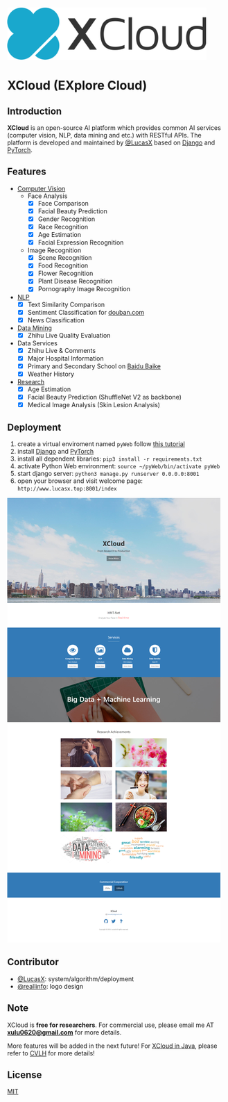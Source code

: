 <p align="left"><img src="logo/horizontal.svg" alt="XCloud" height="120px"></p>

# XCloud (EXplore Cloud)
## Introduction
__XCloud__ is an open-source AI platform which provides common AI services 
(computer vision, NLP, data mining and etc.)
with RESTful APIs. The platform is developed and maintained by [@LucasX](https://github.com/lucasxlu) based on [Django](https://www.djangoproject.com/) and [PyTorch](https://pytorch.org/).

## Features
* [Computer Vision](./cv)
    * Face Analysis
        - [x] Face  Comparison
        - [x] Facial Beauty Prediction
        - [x] Gender Recognition
        - [x] Race Recognition
        - [x] Age Estimation
        - [x] Facial Expression Recognition
    * Image Recognition
        - [x] Scene Recognition
        - [x] Food Recognition
        - [x] Flower Recognition
        - [x] Plant Disease Recognition
        - [x] Pornography Image Recognition
* [NLP](./nlp)
    - [x] Text Similarity Comparison
    - [x] Sentiment Classification for [douban.com](https://www.douban.com/)
    - [x] News Classification
* [Data Mining](./dm)
    - [x] Zhihu Live Quality Evaluation
* Data Services
    - [x] Zhihu Live & Comments
    - [x] Major Hospital Information
    - [x] Primary and Secondary School on [Baidu Baike](https://baike.baidu.com/)
    - [x] Weather History
* [Research](./research)    
    - [x] Age Estimation 
    - [x] Facial Beauty Prediction (ShuffleNet V2 as backbone)
    - [x] Medical Image Analysis (Skin Lesion Analysis)
    
## Deployment
1. create a virtual enviroment named ```pyWeb``` follow [this tutorial](https://www.liaoxuefeng.com/wiki/0014316089557264a6b348958f449949df42a6d3a2e542c000/001432712108300322c61f256c74803b43bfd65c6f8d0d0000)
2. install [Django](https://docs.djangoproject.com/en/2.1/intro/install/) and [PyTorch](https://pytorch.org/)
3. install all dependent libraries: ```pip3 install -r requirements.txt```
4. activate Python Web environment: ```source ~/pyWeb/bin/activate pyWeb```
5. start django server: ```python3 manage.py runserver 0.0.0.0:8001```
6. open your browser and visit welcome page: ```http://www.lucasx.top:8001/index```

![index](index.png)

## Contributor
* [@LucasX](https://github.com/lucasxlu): system/algorithm/deployment
* [@reallinfo](https://github.com/reallinfo): logo design

## Note
XCloud is **free for researchers**. For commercial use, please email me AT 
**xulu0620@gmail.com** for more details. 

More features will be added in the next future!
For [XCloud in Java](https://github.com/lucasxlu/CVLH.git), please refer to 
[CVLH](https://github.com/lucasxlu/CVLH.git) for more details! 

## License
[MIT](./LICENSE)
